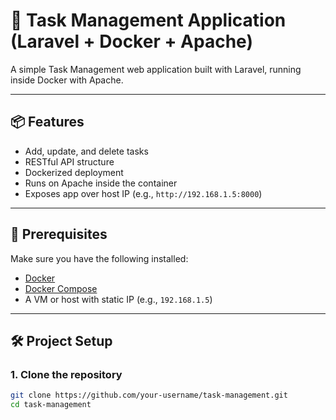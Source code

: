 # 📝 Task Management Application (Laravel + Docker + Apache)

A simple Task Management web application built with Laravel, running inside Docker with Apache.

---

## 📦 Features

- Add, update, and delete tasks
- RESTful API structure
- Dockerized deployment
- Runs on Apache inside the container
- Exposes app over host IP (e.g., `http://192.168.1.5:8000`)

---

## 🚀 Prerequisites

Make sure you have the following installed:

- [Docker](https://www.docker.com/)
- [Docker Compose](https://docs.docker.com/compose/)
- A VM or host with static IP (e.g., `192.168.1.5`)

---

## 🛠 Project Setup

### 1. Clone the repository

```bash
git clone https://github.com/your-username/task-management.git
cd task-management
